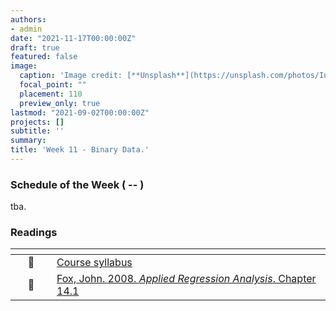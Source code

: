 ```yaml
---
authors:
- admin
date: "2021-11-17T00:00:00Z"
draft: true
featured: false
image:
  caption: 'Image credit: [**Unsplash**](https://unsplash.com/photos/IuLgi9PWETU)'
  focal_point: ""
  placement: 110
  preview_only: true
lastmod: "2021-09-02T00:00:00Z"
projects: []
subtitle: ''
summary: 
title: 'Week 11 - Binary Data.'
---
```


### Schedule of the Week ( -- )

tba.

### Readings

| <div style="width:50px"></div>  | <div style="width:420px"></div>  |  <div style="width:200px"></div> |
|:---:|:---|:---:|
| :page_facing_up: | [Course syllabus]() | **Required** | 
| :page_facing_up: | [Fox, John. 2008. *Applied Regression Analysis*. Chapter 14.1]() | **Required** |



